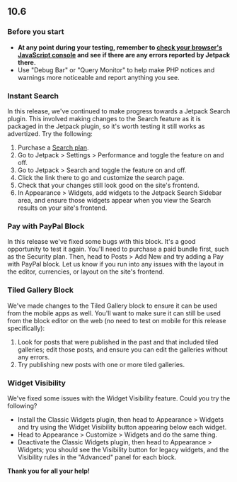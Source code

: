 ## 10.6

### Before you start

- **At any point during your testing, remember to [check your browser's JavaScript console](https://codex.wordpress.org/Using_Your_Browser_to_Diagnose_JavaScript_Errors#Step_3:_Diagnosis) and see if there are any errors reported by Jetpack there.**
- Use "Debug Bar" or "Query Monitor" to help make PHP notices and warnings more noticeable and report anything you see.

### Instant Search

In this release, we've continued to make progress towards a Jetpack Search plugin. This involved making changes to the Search feature as it is packaged in the Jetpack plugin, so it's worth testing it still works as advertized. Try the following:

1. Purchase a [Search plan](https://jetpack.com/upgrade/search/).
2. Go to Jetpack > Settings > Performance and toggle the feature on and off.
3. Go to Jetpack > Search and toggle the feature on and off.
4. Click the link there to go and customize the search page.
5. Check that your changes still look good on the site's frontend.
6. In Appearance > Widgets, add widgets to the Jetpack Search Sidebar area, and ensure those widgets appear when you view the Search results on your site's frontend.

### Pay with PayPal Block

In this release we've fixed some bugs with this block. It's a good opportunity to test it again. You'll need to purchase a paid bundle first, such as the Security plan. Then, head to Posts > Add New and try adding a Pay with PayPal block. Let us know if you run into any issues with the layout in the editor, currencies, or layout on the site's frontend.

### Tiled Gallery Block

We've made changes to the Tiled Gallery block to ensure it can be used from the mobile apps as well. You'll want to make sure it can still be used from the block editor on the web (no need to test on mobile for this release specifically):

1. Look for posts that were published in the past and that included tiled galleries; edit those posts, and ensure you can edit the galleries without any errors.
2. Try publishing new posts with one or more tiled galleries.

### Widget Visibility

We've fixed some issues with the Widget Visibility feature. Could you try the following?

- Install the Classic Widgets plugin, then head to Appearance > Widgets and try using the Widget Visibility button appearing below each widget.
- Head to Appearance > Customize > Widgets and do the same thing.
- Deactivate the Classic Widgets plugin, then head to Appearance > Widgets; you should see the Visibility button for legacy widgets, and the Visibility rules in the "Advanced" panel for each block.

**Thank you for all your help!**

